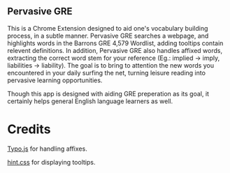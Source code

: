 Pervasive GRE
-------------

This is a Chrome Extension designed to aid one's vocabulary building process, in a subtle manner. Pervasive GRE searches a webpage, and highlights words in the Barrons GRE 4,579 Wordlist, adding tooltips contain relevent definitions. In addition, Pervasive GRE also handles affixed words, extracting the correct word stem for your reference (Eg.: implied -> imply, liabilities -> liability). The goal is to bring to attention the new words you encountered in your daily surfing the net, turning leisure reading into pervasive learning opportunities. 


Though this app is designed with aiding GRE preperation as its goal, it certainly helps general English language learners as well.        

Credits
=======

[Typo.js](https://github.com/cfinke/Typo.js) for handling affixes. 

[hint.css](https://github.com/chinchang/hint.css) for displaying tooltips.

